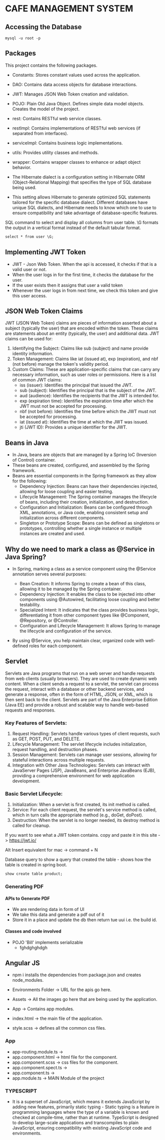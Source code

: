 # CAFE MANAGEMENT SYSTEM #

## Accessing the Database ##

```
mysql -u root -p
```

## Packages ##

This project contains the following packages.

- Constants: Stores constant values used across the application.
- DAO: Contains data access objects for database interactions.
- JWT: Manages JSON Web Token creation and validation.
- POJO: Plain Old Java Object. Defines simple data model objects. Creates the model of the project.
- rest: Contains RESTful web service classes.
- restImpl: Contains implementations of RESTful web services (if separated from interfaces).
- serviceImpl: Contains business logic implementations.
- utils: Provides utility classes and methods.
- wrapper: Contains wrapper classes to enhance or adapt object behavior.

- The Hibernate dialect is a configuration setting in Hibernate ORM (Object-Relational Mapping) that specifies the type of SQL database being used.
- This setting allows Hibernate to generate optimized SQL statements tailored for the specific database dialect. Different databases have unique SQL dialects, and Hibernate needs to know which one to use to ensure compatibility and take advantage of database-specific features.

SQL command to select and display all columns from user table. \G formats the output
in a vertical format instead of the default tabular format. 

```dockerfile
select * from user \G;
```

## Implementing JWT Token ##

- JWT - Json Web Token. When the api is accessed, it checks if that is a valid user or not. 
- When the user logs in for the first time, it checks the database for the user.
- If the user exists then it assigns that user a valid token
- Whenever the user logs in from next time, we check this token and give this user access. 

## JSON Web Token Claims ##
JWT (JSON Web Token) claims are pieces of information asserted about a subject (typically the user) that are encoded within the token. These claims are statements about an entity (typically, the user) and additional data. JWT claims can be used for:

1. Identifying the Subject: Claims like sub (subject) and name provide identity information.
2. Token Management: Claims like iat (issued at), exp (expiration), and nbf (not before) manage the token's validity period.
3. Custom Claims: These are application-specific claims that can carry any necessary information, such as user roles or permissions.
Here is a list of common JWT claims:
   - iss (issuer): Identifies the principal that issued the JWT.
   - sub (subject): Identifies the principal that is the subject of the JWT.
   - aud (audience): Identifies the recipients that the JWT is intended for.
   - exp (expiration time): Identifies the expiration time after which the JWT must not be accepted for processing.
   - nbf (not before): Identifies the time before which the JWT must not be accepted for processing.
   - iat (issued at): Identifies the time at which the JWT was issued.
   - jti (JWT ID): Provides a unique identifier for the JWT.

## Beans in Java ##
- In Java, beans are objects that are managed by a Spring IoC (Inversion of Control) container.
- These beans are created, configured, and assembled by the Spring framework. 
- Beans are essential components in the Spring framework as they allow for the following:
  - Dependency Injection: Beans can have their dependencies injected, allowing for loose coupling and easier testing.
  - Lifecycle Management: The Spring container manages the lifecycle of beans, including their creation, initialization, and destruction.
  - Configuration and Initialization: Beans can be configured through XML, annotations, or Java code, enabling consistent setup and initialization across different components.
  - Singleton or Prototype Scope: Beans can be defined as singletons or prototypes, controlling whether a single instance or multiple instances are created and used.

## Why do we need to mark a class as @Service in Java Spring? ##
- In Spring, marking a class as a service component using the @Service annotation serves several purposes:

  - Bean Creation: It informs Spring to create a bean of this class, allowing it to be managed by the Spring container.
  - Dependency Injection: It enables the class to be injected into other components using @Autowired, facilitating loose coupling and better testability.
  - Specialized Intent: It indicates that the class provides business logic, differentiating it from other component types like @Component, @Repository, or @Controller.
  - Configuration and Lifecycle Management: It allows Spring to manage the lifecycle and configuration of the service.
  
- By using @Service, you help maintain clear, organized code with well-defined roles for each component.

## Servlet ##

Servlets are Java programs that run on a web server and handle requests from web clients (usually browsers). They are used to create dynamic web content. When a client sends a request to a servlet, the servlet can process the request, interact with a database or other backend services, and generate a response, often in the form of HTML, JSON, or XML, which is then sent back to the client. Servlets are part of the Java Enterprise Edition (Java EE) and provide a robust and scalable way to handle web-based requests and responses.

### Key Features of Servlets: ###
1. Request Handling: Servlets handle various types of client requests, such as GET, POST, PUT, and DELETE.
2. Lifecycle Management: The servlet lifecycle includes initialization, request handling, and destruction phases.
3. Session Management: Servlets can manage user sessions, allowing for stateful interactions across multiple requests.
4. Integration with Other Java Technologies: Servlets can interact with JavaServer Pages (JSP), JavaBeans, and Enterprise JavaBeans (EJB), providing a comprehensive environment for web application development.

### Basic Servlet Lifecycle: ###
1. Initialization: When a servlet is first created, its init method is called.
2. Service: For each client request, the servlet's service method is called, which in turn calls the appropriate method (e.g., doGet, doPost).
3. Destruction: When the servlet is no longer needed, its destroy method is called for cleanup.

If you want to see what a JWT token contains. copy and paste it in this site -> https://jwt.io/

Alt Insert equivalent for mac -> command + N 

Database query to show a query that created the table - shows how the table is created in spring boot.
```dockerfile
show create table product;
```
### Generating PDF ###
#### APIs to Generate PDF ####
- We are rendering data in form of UI
- We take this data and generate a pdf out of it 
- Store it in a place and update the db then return tue uui i.e. the build id. 
#### Classes and code involved #####
- POJO  'Bill' implements serializable 
  - fghdghghdgh


## Angular JS ##
- npm i installs the dependencies from package.json and creates node_modules.

- Environments Folder -> URL for the apis go here. 
- Assets -> All the images go here that are being used by the application. 
- App -> Contains app modules. 

- index.html -> the main file of the application. 
- style.scss -> defines all the common css files. 

### App ###

- app-routing.module.ts -> 
- app.component.html -> html file for the component. 
- app.component.scss -> css files for the component. 
- app.component.spect.ts -> 
- app.component.ts -> 
- app.module.ts -> MAIN Module of the project

### TYPESCRIPT ###

-  It is a superset of JavaScript, which means it extends JavaScript by adding new features, primarily static typing - Static typing is a feature in programming languages where the type of a variable is known and checked at compile-time, rather than at runtime. TypeScript is designed to develop large-scale applications and transcompiles to plain JavaScript, ensuring compatibility with existing JavaScript code and environments.


